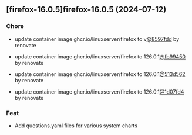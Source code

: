 

## [firefox-16.0.5]firefox-16.0.5 (2024-07-12)

### Chore



- update container image ghcr.io/linuxserver/firefox to v[@8597fdd](https://github.com/8597fdd) by renovate

- update container image ghcr.io/linuxserver/firefox to 126.0.1[@fb99450](https://github.com/fb99450) by renovate

- update container image ghcr.io/linuxserver/firefox to 126.0.1[@513d562](https://github.com/513d562) by renovate

- update container image ghcr.io/linuxserver/firefox to 126.0.1[@1d07fd4](https://github.com/1d07fd4) by renovate

### Feat



- Add questions.yaml files for various system charts